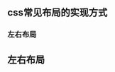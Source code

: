 ## css常见布局的实现方式

### 左右布局

<script async src="//jsfiddle.net/Hoofoo/7L9o1dah/embed/"></script>

## 左右布局

